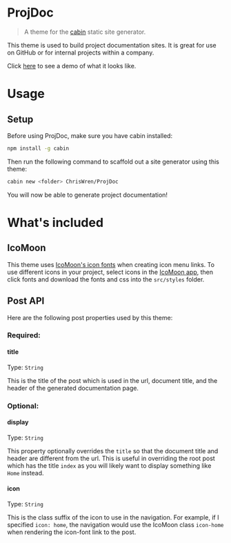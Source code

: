 # ProjDoc
> A theme for the [cabin](https://github.com/colinwren/cabin) static site generator.

This theme is used to build project documentation sites. It is great for use on GitHub or for internal projects within a company.

Click [here](http://chriswren.github.io/ProjDoc/) to see a demo of what it looks like.

# Usage

## Setup

Before using ProjDoc, make sure you have cabin installed:
```bash
npm install -g cabin
```

Then run the following command to scaffold out a site generator using this theme:
```bash
cabin new <folder> ChrisWren/ProjDoc 
```

You will now be able to generate project documentation!

# What's included

## IcoMoon
This theme uses [IcoMoon's icon fonts](http://icomoon.io/) when creating icon menu links. To use different icons in your project, select icons in the [IcoMoon app](http://icomoon.io/app/), then click fonts and download the fonts and css into the `src/styles` folder.

## Post API

Here are the following post properties used by this theme:

### Required:

#### title
Type: `String`

This is the title of the post which is used in the url, document title, and the header of the generated documentation page.

### Optional:

#### display
Type: `String`

This property optionally overrides the `title` so that the document title and header are different from the url. This is useful in overriding the root post which has the title `index` as you will likely want to display something like `Home` instead. 

#### icon
Type: `String`

This is the class suffix of the icon to use in the navigation. For example, if I specified `icon: home`, the navigation would use the IcoMoon class `icon-home` when rendering the icon-font link to the post.  


